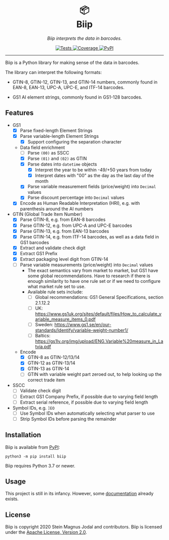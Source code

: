 <h1 align="center">
   &#x1F4E6;<br>
   Biip
</h1>

<p align="center">
  <em>Biip interprets the data in barcodes.</em>
</p>

<p align="center">
  <a href="https://github.com/jodal/biip/actions?workflow=Tests">
    <img src="https://github.com/jodal/biip/workflows/Tests/badge.svg" alt="Tests">
  </a>
  <a href="https://codecov.io/gh/jodal/biip">
    <img src="https://codecov.io/gh/jodal/biip/branch/master/graph/badge.svg" alt="Coverage">
  </a>
  <a href="https://pypi.org/project/biip/">
    <img src="https://img.shields.io/pypi/v/biip.svg" alt="PyPI">
  </a>
</p>

---

Biip is a Python library for making sense of the data in barcodes.

The library can interpret the following formats:

- GTIN-8, GTIN-12, GTIN-13, and GTIN-14 numbers,
  commonly found in EAN-8, EAN-13, UPC-A, UPC-E, and ITF-14 barcodes.

- GS1 AI element strings,
  commonly found in GS1-128 barcodes.

## Features

- GS1
  - [x] Parse fixed-length Element Strings
  - [x] Parse variable-length Element Strings
    - [x] Support configuring the separation character
  - Data field enrichment
    - [ ] Parse `(00)` as SSCC
    - [x] Parse `(01)` and `(02)` as GTIN
    - [x] Parse dates into `datetime` objects
      - [x] Interpret the year to be within -49/+50 years from today
      - [x] Interpret dates with "00" as the day as the last day of the month
    - [x] Parse variable measurement fields (price/weight) into `Decimal` values
    - [x] Parse discount percentage into `Decimal` values
  - [x] Encode as Human Readable Interpretation (HRI), e.g. with parenthesis
        around the AI numbers
- GTIN (Global Trade Item Number)
  - [x] Parse GTIN-8, e.g. from EAN-8 barcodes
  - [x] Parse GTIN-12, e.g. from UPC-A and UPC-E barcodes
  - [x] Parse GTIN-13, e.g. from EAN-13 barcodes
  - [x] Parse GTIN-14, e.g. from ITF-14 barcodes, as well as a data field in GS1 barcodes
  - [x] Extract and validate check digit
  - [x] Extract GS1 Prefix
  - [x] Extract packaging level digit from GTIN-14
  - [ ] Parse variable measurements (price/weight) into `Decimal` values
    - The exact semantics vary from market to market, but GS1 have some global
      recommendations. Have to research if there is enough similarity to have
      one rule set or if we need to configure what market rule set to use.
    - Available rule sets include:
      - [ ] Global recommendations: GS1 General Specifications, section 2.1.12.2
      - [ ] UK: https://www.gs1uk.org/sites/default/files/How_to_calculate_variable_measure_items_0.pdf
      - [ ] Sweden: https://www.gs1.se/en/our-standards/Identify/variable-weight-number1/
      - [ ] Baltics: https://gs1lv.org/img/upload/ENG.Variable%20measure_in_Latvia.pdf
  - Encode
    - [x] GTIN-8 as GTIN-12/13/14
    - [x] GTIN-12 as GTIN-13/14
    - [x] GTIN-13 as GTIN-14
    - [ ] GTIN with variable weight part zeroed out, to help looking up the correct trade item
- SSCC
  - [ ] Validate check digit
  - [ ] Extract GS1 Company Prefix, if possible due to varying field length
  - [ ] Extract serial reference, if possible due to varying field length
- Symbol IDs, e.g. `]EO`
  - [ ] Use Symbol IDs when automatically selecting what parser to use
  - [ ] Strip Symbol IDs before parsing the remainder

## Installation

Biip is available from [PyPI](https://pypi.org/project/biip/):

```
python3 -m pip install biip
```

Biip requires Python 3.7 or newer.

## Usage

This project is still in its infancy.
However, some [documentation](https://biip.readthedocs.io/) already exists.

## License

Biip is copyright 2020 Stein Magnus Jodal and contributors.
Biip is licensed under the
[Apache License, Version 2.0](https://www.apache.org/licenses/LICENSE-2.0).
